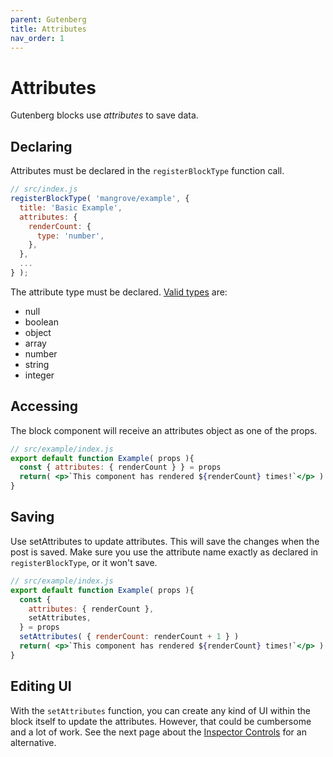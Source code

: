 ```yaml
---
parent: Gutenberg
title: Attributes
nav_order: 1
---
```


# Attributes

Gutenberg blocks use _attributes_ to save data.

## Declaring
Attributes must be declared in the `registerBlockType` function call.

```jsx
// src/index.js
registerBlockType( 'mangrove/example', {
  title: 'Basic Example',
  attributes: {
    renderCount: {
      type: 'number',
    },
  },
  ...
} );
```

The attribute type must be declared. [Valid types](https://developer.wordpress.org/block-editor/developers/block-api/block-attributes/#attribute-type-validation) are:
* null
* boolean
* object
* array
* number
* string
* integer


## Accessing
The block component will receive an attributes object as one of the props.

```jsx
// src/example/index.js
export default function Example( props ){
  const { attributes: { renderCount } } = props
  return( <p>`This component has rendered ${renderCount} times!`</p> )
}
```

## Saving
Use setAttributes to update attributes. This will save the changes when the post is saved.
Make sure you use the attribute name exactly as declared in `registerBlockType`, or it won't save.

```jsx
// src/example/index.js
export default function Example( props ){
  const {
    attributes: { renderCount },
    setAttributes,
  } = props
  setAttributes( { renderCount: renderCount + 1 } )
  return( <p>`This component has rendered ${renderCount} times!`</p> )
}
```

## Editing UI
With the `setAttributes` function, you can create any kind of UI within the block itself to
update the attributes.
However, that could be cumbersome and a lot of work.
See the next page about the [Inspector Controls](/gutenberg/inspector-controls) for an alternative.
